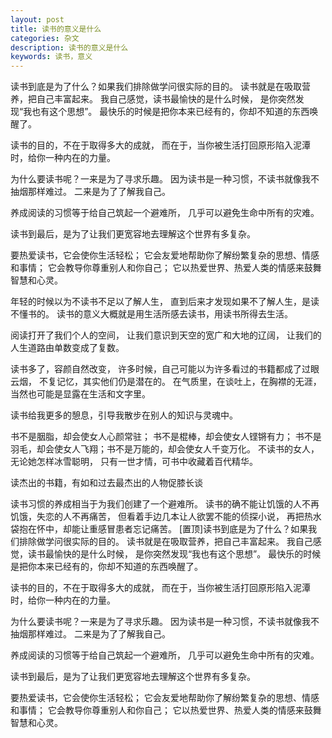 ```yaml
---
layout: post
title: 读书的意义是什么
categories: 杂文
description: 读书的意义是什么
keywords: 读书，意义
---
```


读书到底是为了什么？如果我们排除做学问很实际的目的。
读书就是在吸取营养，把自己丰富起来。
我自己感觉，读书最愉快的是什么时候，
是你突然发现“我也有这个思想”。
最快乐的时候是把你本来已经有的，你却不知道的东西唤醒了。

读书的目的，不在于取得多大的成就，
而在于，当你被生活打回原形陷入泥潭时，给你一种内在的力量。

为什么要读书呢？一来是为了寻求乐趣。
因为读书是一种习惯，不读书就像我不抽烟那样难过。
二来是为了了解我自己。

养成阅读的习惯等于给自己筑起一个避难所，
几乎可以避免生命中所有的灾难。

读书到最后，是为了让我们更宽容地去理解这个世界有多复杂。

要热爱读书，它会使你生活轻松；
它会友爱地帮助你了解纷繁复杂的思想、情感和事情；
它会教导你尊重别人和你自己；
它以热爱世界、热爱人类的情感来鼓舞智慧和心灵。

年轻的时候以为不读书不足以了解人生，
直到后来才发现如果不了解人生，是读不懂书的。
读书的意义大概就是用生活所感去读书，用读书所得去生活。

阅读打开了我们个人的空间，
让我们意识到天空的宽广和大地的辽阔，
让我们的人生道路由单数变成了复数。

读书多了，容颜自然改变，
许多时候，自己可能以为许多看过的书籍都成了过眼云烟，
不复记忆，其实他们仍是潜在的。
在气质里，在谈吐上，在胸襟的无涯，
当然也可能是显露在生活和文字里。

读书给我更多的憩息，引导我散步在别人的知识与灵魂中。

书不是胭脂，却会使女人心颜常驻；
书不是棍棒，却会使女人铿锵有力；
书不是羽毛，却会使女人飞翔；书不是万能的，却会使女人千变万化。
不读书的女人，无论她怎样冰雪聪明，
只有一世才情，可书中收藏着百代精华。

读杰出的书籍，有如和过去最杰出的人物促膝长谈

读书习惯的养成相当于为我们创建了一个避难所。
读书的确不能让饥饿的人不再饥饿，失恋的人不再痛苦，
但看着手边几本让人欲罢不能的侦探小说，
再把热水袋抱在怀中，却能让重感冒患者忘记痛苦。 [置顶]读书到底是为了什么？如果我们排除做学问很实际的目的。
读书就是在吸取营养，把自己丰富起来。
我自己感觉，读书最愉快的是什么时候，
是你突然发现“我也有这个思想”。
最快乐的时候是把你本来已经有的，你却不知道的东西唤醒了。

读书的目的，不在于取得多大的成就，
而在于，当你被生活打回原形陷入泥潭时，给你一种内在的力量。

为什么要读书呢？一来是为了寻求乐趣。
因为读书是一种习惯，不读书就像我不抽烟那样难过。
二来是为了了解我自己。

养成阅读的习惯等于给自己筑起一个避难所，
几乎可以避免生命中所有的灾难。

读书到最后，是为了让我们更宽容地去理解这个世界有多复杂。

要热爱读书，它会使你生活轻松；
它会友爱地帮助你了解纷繁复杂的思想、情感和事情；
它会教导你尊重别人和你自己；
它以热爱世界、热爱人类的情感来鼓舞智慧和心灵。